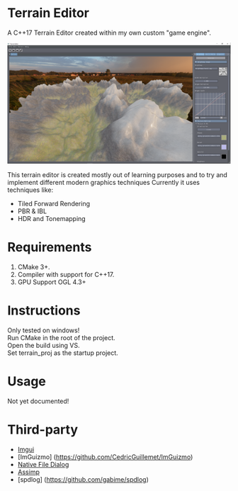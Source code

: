 # Terrain Editor
A C++17 Terrain Editor created within my own custom "game engine".

![alt text](https://github.com/Aggroo/TerrainEditor/blob/master/terrain.png)

This terrain editor is created mostly out of learning purposes and to try and implement different modern graphics techniques
Currently it uses techniques like:
* Tiled Forward Rendering
* PBR & IBL
* HDR and Tonemapping

# Requirements
1. CMake 3+.
2. Compiler with support for C++17.
3. GPU Support OGL 4.3+
  
# Instructions
Only tested on windows!  
Run CMake in the root of the project.  
Open the build using VS.  
Set terrain_proj as the startup project.  
  
# Usage
Not yet documented!
  
# Third-party
* [Imgui](https://github.com/ocornut/imgui)
* [ImGuizmo] (https://github.com/CedricGuillemet/ImGuizmo)
* [Native File Dialog](https://github.com/mlabbe/nativefiledialog)
* [Assimp](https://github.com/assimp/assimp)
* [spdlog] (https://github.com/gabime/spdlog)
